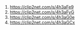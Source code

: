 1. https://clip2net.com/s/4h3aFe9
2. https://clip2net.com/s/4h3aFyG
3. https://clip2net.com/s/4h3aG0e
4. https://clip2net.com/s/4h3aGCx
